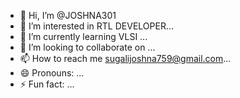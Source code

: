 - 👋 Hi, I’m @JOSHNA301
- 👀 I’m interested in RTL DEVELOPER...
- 🌱 I’m currently learning VLSI ...
- 💞️ I’m looking to collaborate on  ...
- 📫 How to reach me sugalijoshna759@gmail.com...
- 😄 Pronouns: ...
- ⚡ Fun fact: ...

<!---
JOSHNA301/JOSHNA301 is a ✨ special ✨ repository because its `README.md` (this file) appears on your GitHub profile.
You can click the Preview link to take a look at your changes.
--->
